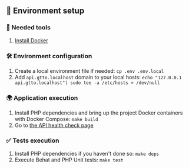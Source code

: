 ## 🚀 Environment setup

### 🐳 Needed tools

1. [Install Docker](https://www.docker.com/get-started)

### 🛠️ Environment configuration

1. Create a local environment file if needed: `cp .env .env.local`
3. Add `api.gtto.localhost` domain to your local hosts: `echo "127.0.0.1 api.gtto.localhost"| sudo tee -a /etc/hosts > /dev/null`

### 🌍 Application execution

1. Install PHP dependencies and bring up the project Docker containers with Docker Compose: `make build`
2. Go to [the API health check page](http://api.gtto.localhost:8030/health-check)

### ✅ Tests execution

1. Install PHP dependencies if you haven't done so: `make deps`
2. Execute Behat and PHP Unit tests: `make test`